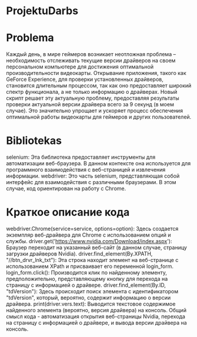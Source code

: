 # ProjektuDarbs
# Problema 
Каждый день, в мире геймеров возникает неотложная проблема – необходимость отслеживать текущие версии драйверов на своем персональном компьютере для достижения оптимальной производительности видеокарты. Открывание приложения, такого как GeForce Experience, для проверки установленных драйверов, становится длительным процессом, так как оно предоставляет широкий спектр функционала, а не только информацию о драйверах. Новый скрипт решает эту актуальную проблему, предоставляя результаты проверки актуальной версии драйвера всего за 9 секунд (в моем случае). Это значительно упрощает и ускоряет процесс обеспечения оптимальной работы видеокарты для геймеров и других пользователей.
# Bibliotekas 
selenium: Эта библиотека предоставляет инструменты для автоматизации веб-браузера. В данном контексте она используется для программного взаимодействия с веб-страницей и извлечения информации.
webdriver: Это часть selenium, представляющая собой интерфейс для взаимодействия с различными браузерами. В этом случае, код ориентирован на работу с Chrome.
# Краткое описание кода
webdriver.Chrome(service=service, options=option): Здесь создается экземпляр веб-драйвера для Chrome с использованием опций и службы.
driver.get('https://www.nvidia.com/Download/index.aspx'): Браузер переходит на указанный веб-сайт (в данном случае, страницу загрузки драйверов Nvidia).
driver.find_element(By.XPATH, "//btn_drvr_lnk_txt"): Эта строка находит элемент на веб-странице с использованием XPath и присваивает его переменной login_form.
login_form.click(): Производится клик по найденному элементу, предположительно, представляющему кнопку для перехода на страницу с информацией о драйвере.
driver.find_element(By.ID, "tdVersion"): Здесь происходит поиск элемента с идентификатором "tdVersion", который, вероятно, содержит информацию о версии драйвера.
print(driver.vers.text): Выводится текстовое содержимое найденного элемента (вероятно, версия драйвера) на консоль.
Общий смысл кода - автоматизация открытия веб-страницы Nvidia, перехода на страницу с информацией о драйвере, и вывода версии драйвера на консоль.
